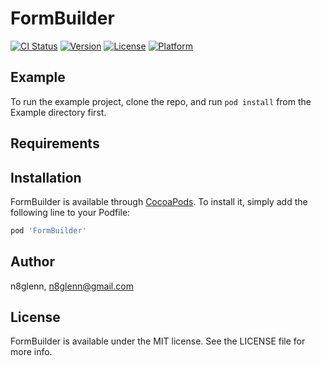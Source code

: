# FormBuilder

[![CI Status](https://img.shields.io/travis/n8glenn/FormBuilder.svg?style=flat)](https://travis-ci.org/n8glenn/FormBuilder)
[![Version](https://img.shields.io/cocoapods/v/FormBuilder.svg?style=flat)](https://cocoapods.org/pods/FormBuilder)
[![License](https://img.shields.io/cocoapods/l/FormBuilder.svg?style=flat)](https://cocoapods.org/pods/FormBuilder)
[![Platform](https://img.shields.io/cocoapods/p/FormBuilder.svg?style=flat)](https://cocoapods.org/pods/FormBuilder)

## Example

To run the example project, clone the repo, and run `pod install` from the Example directory first.

## Requirements

## Installation

FormBuilder is available through [CocoaPods](https://cocoapods.org). To install
it, simply add the following line to your Podfile:

```ruby
pod 'FormBuilder'
```

## Author

n8glenn, n8glenn@gmail.com

## License

FormBuilder is available under the MIT license. See the LICENSE file for more info.
